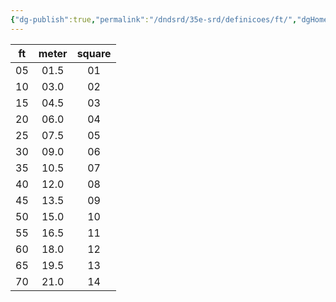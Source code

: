 ```yaml
---
{"dg-publish":true,"permalink":"/dndsrd/35e-srd/definicoes/ft/","dgHomeLink":true,"dgPassFrontmatter":false,"dgShowBacklinks":true,"dgShowLocalGraph":true}
---
```


| ft  | meter | square |
|:---:|:-----:|:------:|
| 05  | 01.5  |   01   |
| 10  | 03.0  |   02   |
| 15  | 04.5  |   03   |
| 20  | 06.0  |   04   |
| 25  | 07.5  |   05   |
| 30  | 09.0  |   06   |
| 35  | 10.5  |   07   |
| 40  | 12.0  |   08   |
| 45  | 13.5  |   09   |
| 50  | 15.0  |   10   |
| 55  | 16.5  |   11   |
| 60  | 18.0  |   12   |
| 65  | 19.5  |   13   |
| 70  | 21.0  |   14   |

